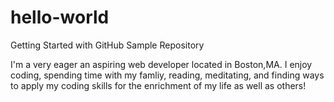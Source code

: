 # hello-world
Getting Started with GitHub Sample Repository

I'm a very eager an aspiring web developer located in Boston,MA. I enjoy coding, spending time with my famliy, reading, meditating, and finding ways to apply my coding skills for the enrichment of my life as well as others!
